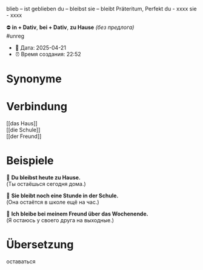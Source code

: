 blieb – ist geblieben
du – bleibst
sie – bleibt
Präteritum, Perfekt
du - xxxx
sie - xxxx

⛔ **in + Dativ**, **bei + Dativ**, **zu Hause** _(без предлога)_  
#unreg
- 📍 Дата: 2025-04-21
- ⏰ Время создания: 22:52
# Synonyme

# Verbindung 

[[das Haus]]  
[[die Schule]]  
[[der Freund]]
# Beispiele
🔹 **Du bleibst heute zu Hause.**  
(Ты остаёшься сегодня дома.)

🔹 **Sie bleibt noch eine Stunde in der Schule.**  
(Она остаётся в школе ещё на час.)

🔹 **Ich bleibe bei meinem Freund über das Wochenende.**  
(Я остаюсь у своего друга на выходные.)
# Übersetzung
оставаться